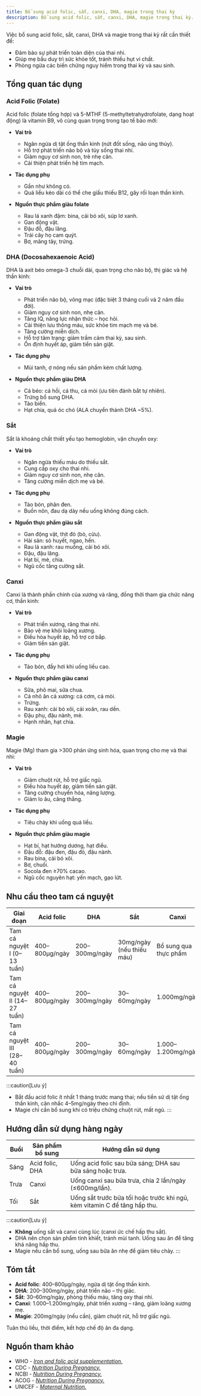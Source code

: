 ```yaml
---
title: Bổ sung acid folic, sắt, canxi, DHA, magie trong thai kỳ
description: Bổ sung acid folic, sắt, canxi, DHA, magie trong thai kỳ.
---
```


Việc bổ sung acid folic, sắt, canxi, DHA và magie trong thai kỳ rất cần thiết để:

- Đảm bảo sự phát triển toàn diện của thai nhi.
- Giúp mẹ bầu duy trì sức khỏe tốt, tránh thiếu hụt vi chất.
- Phòng ngừa các biến chứng nguy hiểm trong thai kỳ và sau sinh.

## Tổng quan tác dụng

### Acid Folic (Folate)

Acid folic (folate tổng hợp) và 5-MTHF (5-methyltetrahydrofolate, dạng hoạt động) là vitamin B9, vô cùng quan trọng trong tạo tế bào mới:

- **Vai trò**  
  - Ngăn ngừa dị tật ống thần kinh (nứt đốt sống, não úng thủy).
  - Hỗ trợ phát triển não bộ và tủy sống thai nhi.
  - Giảm nguy cơ sinh non, trẻ nhẹ cân.
  - Cải thiện phát triển hệ tim mạch.

- **Tác dụng phụ**
  - Gần như không có.
  - Quá liều kéo dài có thể che giấu thiếu B12, gây rối loạn thần kinh.

- **Nguồn thực phẩm giàu folate**
  - Rau lá xanh đậm: bina, cải bó xôi, súp lơ xanh.
  - Gan động vật.
  - Đậu đỗ, đậu lăng.
  - Trái cây họ cam quýt.
  - Bơ, măng tây, trứng.

### DHA (Docosahexaenoic Acid)

DHA là axit béo omega-3 chuỗi dài, quan trọng cho não bộ, thị giác và hệ thần kinh:

- **Vai trò**
  - Phát triển não bộ, võng mạc (đặc biệt 3 tháng cuối và 2 năm đầu đời).
  - Giảm nguy cơ sinh non, nhẹ cân.
  - Tăng IQ, năng lực nhận thức – học hỏi.
  - Cải thiện lưu thông máu, sức khỏe tim mạch mẹ và bé.
  - Tăng cường miễn dịch.
  - Hỗ trợ tâm trạng: giảm trầm cảm thai kỳ, sau sinh.
  - Ổn định huyết áp, giảm tiền sản giật.

- **Tác dụng phụ**
  - Mùi tanh, ợ nóng nếu sản phẩm kém chất lượng.

- **Nguồn thực phẩm giàu DHA**
  - Cá béo: cá hồi, cá thu, cá mòi (ưu tiên đánh bắt tự nhiên).
  - Trứng bổ sung DHA.
  - Tảo biển.
  - Hạt chia, quả óc chó (ALA chuyển thành DHA ~5%).

### Sắt

Sắt là khoáng chất thiết yếu tạo hemoglobin, vận chuyển oxy:

- **Vai trò**
  - Ngăn ngừa thiếu máu do thiếu sắt.
  - Cung cấp oxy cho thai nhi.
  - Giảm nguy cơ sinh non, nhẹ cân.
  - Tăng cường miễn dịch mẹ và bé.

- **Tác dụng phụ**
  - Táo bón, phân đen.
  - Buồn nôn, đau dạ dày nếu uống không đúng cách.

- **Nguồn thực phẩm giàu sắt**
  - Gan động vật, thịt đỏ (bò, cừu).
  - Hải sản: sò huyết, ngao, hến.
  - Rau lá xanh: rau muống, cải bó xôi.
  - Đậu, đậu lăng.
  - Hạt bí, mè, chia.
  - Ngũ cốc tăng cường sắt.

### Canxi

Canxi là thành phần chính của xương và răng, đồng thời tham gia chức năng cơ, thần kinh:

- **Vai trò**
  - Phát triển xương, răng thai nhi.
  - Bảo vệ mẹ khỏi loãng xương.
  - Điều hòa huyết áp, hỗ trợ cơ bắp.
  - Giảm tiền sản giật.

- **Tác dụng phụ**
  - Táo bón, đầy hơi khi uống liều cao.

- **Nguồn thực phẩm giàu canxi**  
  - Sữa, phô mai, sữa chua.
  - Cá nhỏ ăn cả xương: cá cơm, cá mòi.
  - Trứng.
  - Rau xanh: cải bó xôi, cải xoăn, rau dền.
  - Đậu phụ, đậu nành, mè.
  - Hạnh nhân, hạt chia.

### Magie

Magie (Mg) tham gia >300 phản ứng sinh hóa, quan trọng cho mẹ và thai nhi:

- **Vai trò**
  - Giảm chuột rút, hỗ trợ giấc ngủ.
  - Điều hòa huyết áp, giảm tiền sản giật.
  - Tăng cường chuyển hóa, năng lượng.
  - Giảm lo âu, căng thẳng.

- **Tác dụng phụ**
  - Tiêu chảy khi uống quá liều.

- **Nguồn thực phẩm giàu magie**
  - Hạt bí, hạt hướng dương, hạt điều.
  - Đậu đỗ: đậu đen, đậu đỏ, đậu nành.
  - Rau bina, cải bó xôi.
  - Bơ, chuối.
  - Socola đen ≥70% cacao.
  - Ngũ cốc nguyên hạt: yến mạch, gạo lứt.

## Nhu cầu theo tam cá nguyệt

| Giai đoạn                     | Acid folic       | DHA             | Sắt                | Canxi                  | Magie                     |
|-------------------------------|------------------|-----------------|--------------------|------------------------|---------------------------|
| Tam cá nguyệt I (0–13 tuần)   | 400–800µg/ngày  | 200–300mg/ngày | 30mg/ngày (nếu thiếu máu) | Bổ sung qua thực phẩm  | Không bắt buộc*           |
| Tam cá nguyệt II (14–27 tuần) | 400–800µg/ngày  | 200–300mg/ngày | 30–60mg/ngày      | 1.000mg/ngày          | Không bắt buộc*           |
| Tam cá nguyệt III (28–40 tuần)| 400–800µg/ngày  | 200–300mg/ngày | 30–60mg/ngày      | 1.000–1.200mg/ngày    | 200mg/ngày nếu chuột rút  |

:::caution[Lưu ý]
- Bắt đầu acid folic ít nhất 1 tháng trước mang thai; nếu tiền sử dị tật ống thần kinh, cân nhắc 4–5mg/ngày theo chỉ định.  
- Magie chỉ cần bổ sung khi có triệu chứng chuột rút, mất ngủ.
:::

## Hướng dẫn sử dụng hàng ngày

| Buổi   | Sản phẩm bổ sung      | Hướng dẫn sử dụng                                                   |
|--------|-----------------------|----------------------------------------------------------------------|
| Sáng   | Acid folic, DHA       | Uống acid folic sau bữa sáng; DHA sau bữa sáng hoặc trưa.            |
| Trưa   | Canxi                 | Uống canxi sau bữa trưa, chia 2 lần/ngày (≤600mg/lần).            |
| Tối    | Sắt                   | Uống sắt trước bữa tối hoặc trước khi ngủ, kèm vitamin C để tăng hấp thu. |

:::caution[Lưu ý]
- **Không** uống sắt và canxi cùng lúc (canxi ức chế hấp thu sắt).  
- DHA nên chọn sản phẩm tinh khiết, tránh mùi tanh. Uống sau ăn để tăng khả năng hấp thu.  
- Magie nếu cần bổ sung, uống sau bữa ăn nhẹ để giảm tiêu chảy.
:::

## Tóm tắt

- **Acid folic**: 400–800µg/ngày, ngừa dị tật ống thần kinh.  
- **DHA**: 200–300mg/ngày, phát triển não – thị giác.  
- **Sắt**: 30–60mg/ngày, phòng thiếu máu, tăng oxy thai nhi.  
- **Canxi**: 1.000–1.200mg/ngày, phát triển xương – răng, giảm loãng xương mẹ.  
- **Magie**: 200mg/ngày (nếu cần), giảm chuột rút, hỗ trợ giấc ngủ.  

Tuân thủ liều, thời điểm, kết hợp chế độ ăn đa dạng.

## Nguồn tham khảo

- WHO - [_Iron and folic acid supplementation._](https://www.who.int/nutrition/publications/micronutrients/guidelines/iron_folic_acid_supplementation/en/)
- CDC - [_Nutrition During Pregnancy._](https://www.cdc.gov/nutrition/pregnancy-and-breastfeeding.html)
- NCBI - [_Nutrition During Pregnancy._](https://www.ncbi.nlm.nih.gov/books/NBK217107/)
- ACOG - [_Nutrition During Pregnancy._](https://www.acog.org/womens-health/faqs/nutrition-during-pregnancy)
- UNICEF - [_Maternal Nutrition._](https://www.unicef.org/documents/maternal-nutrition)
